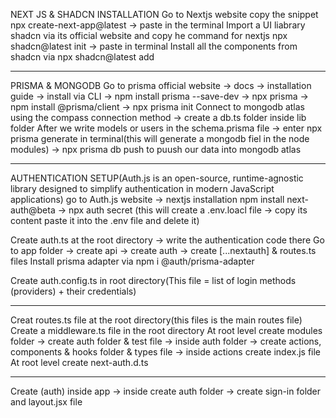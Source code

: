 NEXT JS & SHADCN INSTALLATION
Go to Nextjs website copy the snippet npx create-next-app@latest -> paste in the terminal
Import a UI liabrary shadcn via its official website and copy he command for nextjs npx shadcn@latest init -> paste in terminal
Install all the components from shadcn via npx shadcn@latest add
_______________________________________________________________________________________________________________________________

PRISMA & MONGODB
Go to prisma official website -> docs -> installation guide -> install via CLI -> npm install prisma --save-dev -> npx prisma
-> npm install @prisma/client -> npx prisma init 
Connect to mongodb atlas using the compass connection method -> create a db.ts folder inside lib folder
After we write models or users in the schema.prisma file -> enter npx prisma generate in terminal(this will generate a mongodb fiel in 
the node modules) -> npx prisma db push to puush our data into mongodb atlas
_______________________________________________________________________________________________________________________________
AUTHENTICATION SETUP(Auth.js is an open-source, runtime-agnostic library designed to simplify authentication in modern JavaScript applications)
go to Auth.js website -> nextjs installation npm install next-auth@beta -> npx auth secret (this will create a .env.loacl file ->
copy its content paste it into the .env file and delete it)

Create auth.ts at the root directory -> write the authentication code there
Go to app folder -> create api -> create auth -> create [...nextauth] & routes.ts files
Install prisma adapter via npm i @auth/prisma-adapter

Create auth.config.ts in root directory(This file = list of login methods (providers) + their credentials)
_______________________________________________________________________________________________________________________________

Creat routes.ts file at the root directory(this files is the main routes file)
Create a middleware.ts file in the root directory
At root level create modules folder -> create auth folder & test file -> inside auth folder -> create actions, components & hooks 
folder & types file -> inside actions create index.js file
At root level create next-auth.d.ts
_______________________________________________________________________________________________________________________________
Create (auth) inside app -> inside create auth folder -> create sign-in folder and layout.jsx file
